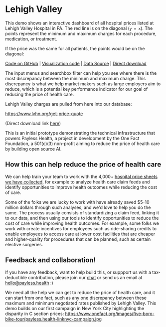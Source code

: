 <script setup>
  import { reset } from '@uwdata/vgplot';
  reset();
</script>

# Lehigh Valley

This demo shows an interactive dashboard of all hospital prices listed at Lehigh Valley Hospital in PA. The red line is on the diagonal (`y = x`). The points represent the minimum and maximum charges for each procedure, medication, or treatment. 

If the price was the same for all patients, the points would be on the diagonal:

<Example spec="/specs/yaml/lehigh-valley.yaml" />

[Code on GitHub](https://colab.research.google.com/github/onefact/data_build_tool_payless.health/blob/main/notebooks/231689692_lehigh-valley.ipynb) | [Visualization code](https://github.com/onefact/payless.health/blob/main/docs/public/specs/yaml/lehigh-valley.yaml) | [Data Source](https://www.lvhn.org/get-price-quote) | [Direct download](https://www.lvhn.org/sites/default/files/2022-12/231689692_Lehigh_Valley_Hospital_StandardCharges.zip)


The input menus and searchbox filter can help you see where there is the most discrepancy between the minimum and maximum charge. This discrepancy is what we help market makers such as large employers aim to reduce, which is a potential key performance indicator for our goal of reducing the price of health care. 

Lehigh Valley charges are pulled from here into our database: 

https://www.lvhn.org/get-price-quote

(Direct download link [here](https://www.lvhn.org/sites/default/files/2022-12/231689692_Lehigh_Valley_Hospital_StandardCharges.zip))

This is an initial prototype demonstrating the technical infrastructure that powers Payless Health, a project in development by the One Fact Foundation, a 501(c)(3) non-profit aiming to reduce the price of health care by building open source AI. 

## How this can help reduce the price of health care

We can help train your team to work with the 4,000+ [hospital price sheets we have collected](https://data.payless.health/#hospital_price_transparency/), for example to analyze health care claim feeds and identify opportunities to improve health outcomes while reducing the cost of care. 

Some of the folks we are lucky to work with have already saved $5-10 million dollars through such analyses, and we'd love to help you do the same. The process usually consists of standardizing a claim feed, linking it to our data, and then using our tools to identify opportunities to reduce the cost of care while improving health outcomes. For example, some folks we work with create incentives for employees such as ride-sharing credits to enable employees to access care at lower cost facilities that are cheaper and higher-quality for procedures that can be planned, such as certain elective surgeries.

## Feedback and collaboration! 

If you have any feedback, want to help build this, or suppport us with a tax-deductible contribution, please join our [chat](https://onefact.zulipchat.com/) or send us an email at [hello@payless.health](mailto:hello@payless.health) :)

We need all the help we can get to reduce the price of health care, and it can start from one fact, such as any one discrepancy between these maximum and minimum negotiated rates published by Lehigh Valley. This demo builds on our first campaign in New York City highlighting the disparity in C section prices: https://www.onefact.org/images/five-boro-bike-tour/payless.health-linknyc-campaign.jpg